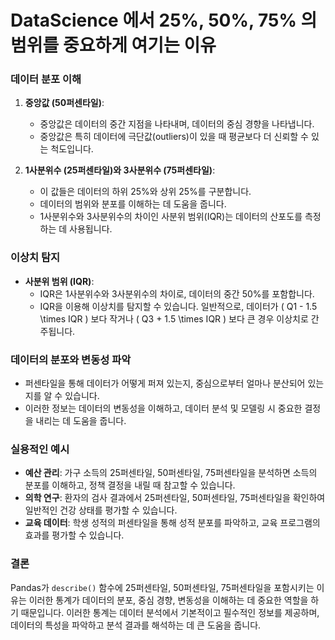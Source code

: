 # DataScience 에서 25%, 50%, 75% 의 범위를 중요하게 여기는 이유

### 데이터 분포 이해

1. **중앙값 (50퍼센타일)**:
   - 중앙값은 데이터의 중간 지점을 나타내며, 데이터의 중심 경향을 나타냅니다.
   - 중앙값은 특히 데이터에 극단값(outliers)이 있을 때 평균보다 더 신뢰할 수 있는 척도입니다.

2. **1사분위수 (25퍼센타일)와 3사분위수 (75퍼센타일)**:
   - 이 값들은 데이터의 하위 25%와 상위 25%를 구분합니다.
   - 데이터의 범위와 분포를 이해하는 데 도움을 줍니다.
   - 1사분위수와 3사분위수의 차이인 사분위 범위(IQR)는 데이터의 산포도를 측정하는 데 사용됩니다.

### 이상치 탐지

- **사분위 범위 (IQR)**:
  - IQR은 1사분위수와 3사분위수의 차이로, 데이터의 중간 50%를 포함합니다.
  - IQR을 이용해 이상치를 탐지할 수 있습니다. 일반적으로, 데이터가 \( Q1 - 1.5 \times IQR \) 보다 작거나 \( Q3 + 1.5 \times IQR \) 보다 큰 경우 이상치로 간주됩니다.

### 데이터의 분포와 변동성 파악

- 퍼센타일을 통해 데이터가 어떻게 퍼져 있는지, 중심으로부터 얼마나 분산되어 있는지를 알 수 있습니다.
- 이러한 정보는 데이터의 변동성을 이해하고, 데이터 분석 및 모델링 시 중요한 결정을 내리는 데 도움을 줍니다.

### 실용적인 예시

- **예산 관리**: 가구 소득의 25퍼센타일, 50퍼센타일, 75퍼센타일을 분석하면 소득의 분포를 이해하고, 정책 결정을 내릴 때 참고할 수 있습니다.
- **의학 연구**: 환자의 검사 결과에서 25퍼센타일, 50퍼센타일, 75퍼센타일을 확인하여 일반적인 건강 상태를 평가할 수 있습니다.
- **교육 데이터**: 학생 성적의 퍼센타일을 통해 성적 분포를 파악하고, 교육 프로그램의 효과를 평가할 수 있습니다.

### 결론

Pandas가 `describe()` 함수에 25퍼센타일, 50퍼센타일, 75퍼센타일을 포함시키는 이유는 이러한 통계가 데이터의 분포, 중심 경향, 변동성을 이해하는 데 중요한 역할을 하기 때문입니다. 이러한 통계는 데이터 분석에서 기본적이고 필수적인 정보를 제공하며, 데이터의 특성을 파악하고 분석 결과를 해석하는 데 큰 도움을 줍니다.
